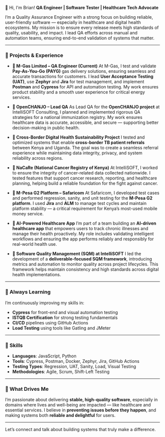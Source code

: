 👋 Hi, I'm Brian!
**QA Engineer | Software Tester | Healthcare Tech Advocate**

I’m a Quality Assurance Engineer with a strong focus on building reliable, user-friendly software — especially in healthcare and digital health ecosystems. My mission is to ensure every release meets high standards of quality, usability, and impact. I lead QA efforts across manual and automation teams, ensuring end-to-end validation of systems that matter.

---

### 🔑 Projects & Experience

* **🔹 M-Gas Limited – QA Engineer (Current)**
  At M-Gas, I test and validate **Pay-As-You-Go (PAYG)** gas delivery solutions, ensuring seamless and accurate transactions for customers. I lead **User Acceptance Testing (UAT)**, use **Zephyr** and **Jira** for test management, and implement **Postman** and **Cypress** for API and automation testing. My work ensures product stability and a smooth user experience for critical energy services.

* **🔹 OpenCHANJO – Lead QA**
  As Lead QA for the **OpenCHANJO project** at IntelliSOFT Consulting, I planned and implemented rigorous QA strategies for a national immunization registry. My work ensures healthcare data is accurate, accessible, and secure — supporting better decision-making in public health.

* **🔹 Cross-Border Digital Health Sustainability Project**
  I tested and optimized systems that enable **cross-border TB patient referrals** between Kenya and Uganda. The goal was to create a seamless referral experience while maintaining data integrity, privacy, and system reliability across regions.

* **🔹 NaCaRe (National Cancer Registry of Kenya)**
  At IntelliSOFT, I worked to ensure the integrity of cancer-related data collected nationwide. I tested features that support cancer research, reporting, and healthcare planning, helping build a reliable foundation for the fight against cancer.

* **🔹 M-Pesa G2 Platform – Safaricom**
  At Safaricom, I developed test cases and performed regression, sanity, and unit testing for the **M-Pesa G2 platform**. I used **Jira** and **ALM** to manage test cycles and maintain platform stability — a critical requirement for Kenya’s most-used mobile money service.

* **🔹 AI-Powered Healthcare App**
  I’m part of a team building an **AI-driven healthcare app** that empowers users to track chronic illnesses and manage their health proactively. My role includes validating intelligent workflows and ensuring the app performs reliably and responsibly for real-world health use.

* **🔹 Software Quality Management (SQM) at IntelliSOFT**
  I led the development of a **deliverable-focused SQM framework**, introducing metrics and automation to monitor quality across project lifecycles. This framework helps maintain consistency and high standards across digital health implementations.

---

### 🌱 Always Learning

I’m continuously improving my skills in:

* **Cypress** for front-end and visual automation testing
* **ISTQB Certification** for strong testing fundamentals
* **CI/CD** pipelines using GitHub Actions
* **Load Testing** using tools like Gatling and JMeter

---

### 💼 Skills

* **Languages**: JavaScript, Python
* **Tools**: Cypress, Postman, Docker, Zephyr, Jira, GitHub Actions
* **Testing Types**: Regression, UAT, Sanity, Load, Visual Testing
* **Methodologies**: Agile, Scrum, Shift-Left Testing

---

### 🚀 What Drives Me

I’m passionate about delivering **stable, high-quality software**, especially in domains where lives and well-being are impacted — like healthcare and essential services. I believe in **preventing issues before they happen**, and making systems both **reliable and delightful** for users.

---

Let’s connect and talk about building systems that truly make a difference.
